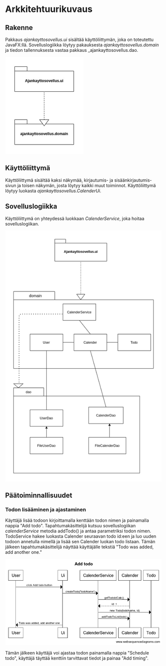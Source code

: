 
# Arkkitehtuurikuvaus

## Rakenne

Pakkaus _ajankayttosovellus.ui_ sisältää käyttöliittymän, joka on toteutettu JavaFX:llä. Sovelluslogiikka löytyy pakauksesta _ajankayttosovellus.domain_ ja tiedon tallennuksesta vastaa pakkaus _ajankayttosovellus.dao.

![Pakkausrakenne](https://github.com/eevib/ot-harjoitustyo/blob/master/dokumentaatio/images/pakkausrakenne.jpg)

## Käyttöliittymä

Käyttöliittymä sisältää kaksi näkymää, kirjautumis- ja sisäänkirjautumis-sivun ja toisen näkymän, josta löytyy kaikki muut toiminnot. Käyttöliittymä löytyy luokasta _ajankayttosovellus.CalenderUi_.  

## Sovelluslogiikka

Käyttöliittymä on yhteydessä luokkaan _CalenderService_, joka hoitaa sovelluslogiikan. 

![Luokka/pakkauskaavio](https://github.com/eevib/ot-harjoitustyo/blob/master/dokumentaatio/images/luokkakaavio.png)

## Päätoiminnallisuudet

### Todon lisääminen ja ajastaminen

Käyttäjä lisää todoon kirjoittamalla kenttään todon nimen ja painamalla nappia "Add todo". Tapahtumakäsittelijä kutsuu sovelluslogiikan _calenderService_ metodia addTodo() ja antaa parametriksi todon nimen. TodoService hakee luokasta Calender seuraavan todo id:een ja luo uuden todoon annetulla nimellä ja lisää sen Calender luokan todo listaan. Tämän jälkeen tapahtumakäsittelijä näyttää käyttäjälle tekstiä "Todo was added, add another one."   

![Sekvenssikaavio](https://github.com/eevib/ot-harjoitustyo/blob/master/dokumentaatio/images/add_todo.png)

Tämän jälkeen käyttäjä voi ajastaa todon painamalla nappia "Schedule todo", käyttäjä täyttää kenttiin tarvittavat tiedot ja painaa "Add timing". 
